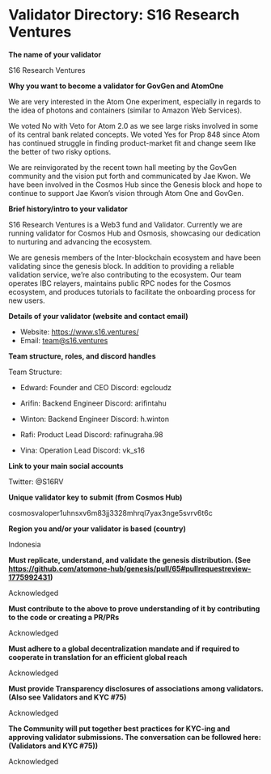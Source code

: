 # Validator Directory: S16 Research Ventures

**The name of your validator**

S16 Research Ventures

**Why you want to become a validator for GovGen and AtomOne**

We are very interested in the Atom One experiment, especially in regards to the idea of photons and containers (similar to Amazon Web Services).

We voted No with Veto for Atom 2.0 as we see large risks involved in some of its central bank related concepts. We voted Yes for Prop 848 since Atom has continued struggle in finding product-market fit and change seem like the better of two risky options.

We are reinvigorated by the recent town hall meeting by the GovGen community and the vision put forth and communicated by Jae Kwon. We have been involved in the Cosmos Hub since the Genesis block and hope to continue to support Jae Kwon’s vision through Atom One and GovGen.

**Brief history/intro to your validator**

S16 Research Ventures is a Web3 fund and Validator. Currently we are running validator for Cosmos Hub and Osmosis, showcasing our dedication to nurturing and advancing the ecosystem.

We are genesis members of the Inter-blockchain ecosystem and have been validating since the genesis block. In addition to providing a reliable validation service, we’re also contributing to the ecosystem. Our team operates IBC relayers, maintains public RPC nodes for the Cosmos ecosystem, and produces tutorials to facilitate the onboarding process for new users.

**Details of your validator (website and contact email)**

-  Website: https://www.s16.ventures/
-  Email: team@s16.ventures

**Team structure, roles, and discord handles**

Team Structure:

-  Edward: Founder and CEO
   Discord: egcloudz

-  Arifin: Backend Engineer
   Discord: arifintahu

-  Winton: Backend Engineer
   Discord: h.winton

-  Rafi: Product Lead
   Discord: rafinugraha.98

-  Vina: Operation Lead
   Discord: vk_s16

**Link to your main social accounts**

Twitter: @S16RV

**Unique validator key to submit (from Cosmos Hub)**

cosmosvaloper1uhnsxv6m83jj3328mhrql7yax3nge5svrv6t6c

**Region you and/or your validator is based (country)**

Indonesia

**Must replicate, understand, and validate the genesis distribution. (See https://github.com/atomone-hub/genesis/pull/65#pullrequestreview-1775992431)**

Acknowledged

**Must contribute to the above to prove understanding of it by contributing to the code or creating a PR/PRs**

Acknowledged

**Must adhere to a global decentralization mandate and if required to cooperate in translation for an efficient global reach**

Acknowledged

**Must provide Transparency disclosures of associations among validators. (Also see Validators and KYC #75)**

Acknowledged

**The Community will put together best practices for KYC-ing and approving validator submissions. The conversation can be followed here: (Validators and KYC #75))**

Acknowledged
